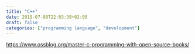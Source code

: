 ```yaml
---
title: "C++"
date: 2018-07-08T22:03:39+02:00
draft: false
categories: ["programming language", "development"]
---
```


https://www.ossblog.org/master-c-programming-with-open-source-books/
